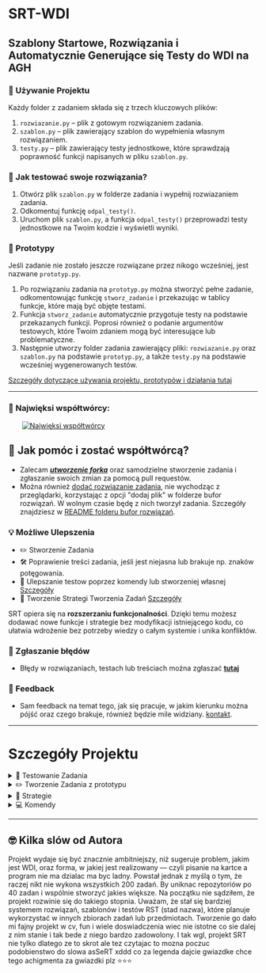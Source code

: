 
# SRT-WDI 
## Szablony Startowe, Rozwiązania i Automatycznie Generujące się Testy do WDI na AGH
### 🔧 Używanie Projektu

Każdy folder z zadaniem składa się z trzech kluczowych plików:

1. `rozwiazanie.py` – plik z gotowym rozwiązaniem zadania.
2. `szablon.py` – plik zawierający szablon do wypełnienia własnym rozwiązaniem.
3. `testy.py` – plik zawierający testy jednostkowe, które sprawdzają poprawność funkcji napisanych w pliku `szablon.py`.

### 🧪 Jak testować swoje rozwiązania?

1. Otwórz plik `szablon.py` w folderze zadania i wypełnij rozwiazaniem zadania.
2. Odkomentuj funkcję `odpal_testy()`.
3. Uruchom plik `szablon.py`, a funkcja `odpal_testy()` przeprowadzi testy jednostkowe na Twoim kodzie i wyświetli wyniki.

### 🧱 Prototypy
Jeśli zadanie nie zostało jeszcze rozwiązane przez nikogo wcześniej, jest nazwane `prototyp.py`.
1. Po rozwiązaniu zadania na `prototyp.py` można stworzyć pełne zadanie, odkomentowując funkcję `stworz_zadanie` i przekazując w tablicy funkcje, które mają być objęte testami.
2. Funkcja `stworz_zadanie` automatycznie przygotuje testy na podstawie przekazanych funkcji. Poprosi również o podanie argumentów testowych, które Twoim zdaniem mogą być interesujące lub problematyczne.
3. Następnie utworzy folder zadania zawierający pliki: `rozwiazanie.py` oraz `szablon.py` na podstawie `prototyp.py`, a także `testy.py` na podstawie wcześniej wygenerowanych testów.

   

 [Szczegóły dotyczące używania projektu, prototypów i działania tutaj](#szczegóły-projektu)
 
---
### 🗿 Najwięksi współtwórcy:
&nbsp;&nbsp;&nbsp;&nbsp;&nbsp;&nbsp;
<a href="https://github.com/kamilGie/WDI/graphs/contributors">
  <img src="https://contrib.rocks/image?repo=kamilGie/WDI" alt="Najwięksi współtwórcy" />
</a>


## 🤝 Jak pomóc i zostać współtwórcą?

- Zalecam [***utworzenie forka***](https://github.com/kamilGie/WDI/fork) oraz samodzielne stworzenie zadania i zgłaszanie swoich zmian za pomocą pull requestów.
- Można również [dodać rozwiązanie zadania](https://github.com/kamilGie/WDI/new/solutions/bufor_rozwiązań), nie wychodząc z przeglądarki, korzystając z opcji "dodaj plik" w folderze bufor rozwiązań. W wolnym czasie będę z nich tworzył zadania. Szczegóły znajdziesz w [README folderu bufor rozwiązań](/bufor_rozwiązań).


### 💡 Możliwe Ulepszenia ### 
- ✏️ Stworzenie Zadania
- 🛠️ Poprawienie treści zadania, jeśli jest niejasna lub brakuje np. znaków potęgowania.
- 🔧 Ulepszanie testow poprzez komendy lub stworzeniej własnej [Szczegóły](#komendy)
- 🧠 Tworzenie Strategi Tworzenia Zadań [Szczegóły](#strategie)
  
SRT opiera się na **rozszerzaniu funkcjonalności**. Dzięki temu możesz dodawać nowe funkcje i strategie bez modyfikacji istniejącego kodu, co ułatwia wdrożenie bez potrzeby wiedzy o całym systemie i unika konfliktów.
### 🐛 Zgłaszanie błędów

- Błędy w rozwiązaniach, testach lub treściach można zgłaszać <a href="https://github.com/kamilgie/wdi/issues/new?labels=bug"> ****tutaj**** </a>

### 💬 Feedback

- Sam feedback na temat tego, jak się pracuje, w jakim kierunku można pójść oraz czego brakuje, również będzie mile widziany. [kontakt](http://www.gieras.pl).

---


# Szczegóły Projektu

<details>
  <summary> 🧪 Testowanie Zadania </summary>

## Testowanie Zadania
Przykładowy `szablon.py` wygląda tak: 
```python
# ====================================================================================================>
# Zadanie 1
# Proszę napisać program poszukujący trójkątów Pitagorejskich w których długość przekątnej
# jest mniejsza od liczby N wprowadzonej z klawiatury.
# ====================================================================================================>
# print(a,b,c)

def Zadanie_1(n): ...


if __name__ == "__main__":
    from testy01 import odpal_testy

    Zadanie_1(input('Podaj n: '))

    # odpal_testy()
```
### Na górze znajduje się opis zadania, funkcja do wypełnienia i przygotowany main.
Wypełniasz funkcję kodem, o który prosi opis zadania. Wyniki można zwracać lub wypisywać. Jeśli to nie będzie oczywiste, pod opisem zadania powinna być wskazówka od autora testów, jakiego sposobu zwracania wyników oczekuje. W tym przypadku widać, że boki trójkąta powinny być wypisywane kolejno, bez żadnych dodatkowych napisów.

Po tym, jak zrobisz zadanie i będziesz pewny jego poprawności, możesz odkomentować funkcję `odpal_testy()` i uruchomić program normalnie:
```python
# ====================================================================================================>
# Zadanie 1
# Proszę napisać program poszukujący trójkątów Pitagorejskich w których długość przekątnej
# jest mniejsza od liczby N wprowadzonej z klawiatury.
# ====================================================================================================>
# print(a,b,c)

def Zadanie_1(n):
    for a in range(1, n):
        for b in range(a, n):
            c = (a * a + b * b) ** 0.5
            if c.is_integer() and c <= n:
                print(a, b, c)

if __name__ == "__main__":
     from testy01 import odpal_testy

     odpal_testy()
```
### wynik takiego programu dalby taki wynik
<img width="1504" alt="Zrzut ekranu 2024-10-24 o 22 26 09" src="https://github.com/user-attachments/assets/666313c3-15ec-4697-955c-1e5de81e23d7">

### `test_Nr5_Zadanie_1_argumenty_20` oznacza:
- **5**. test
- Testuje funkcję **Zadanie_1**, czyli funkcję, która jest sprawdzana (to rozróżnienie jest przydatne w przyszłych zadaniach, gdzie testowanych będzie więcej funkcji).
- Test został uruchomiony z argumentem **20** (czyli Zadanie_1(20)).
  
Wynik testu wskazuje na błąd: widzimy komunikat `AssertionError: '3 4 5' not found in [''].` Oznacza to, że test oczekiwał pustego stringa `''`, a otrzymał `'3 4 5'`, co sugeruje, że wynik dla c = 5 został niepotrzebnie wypisany.

Po chwili namysłu i ponownym przeczytaniu treści zadania, można zauważyć, że warunek mówi o długości przekątnej mniejszej, niż liczba **N**. Kod należy poprawić i ponownie uruchomić testy z nową nadzieją.

### Czasami można spotkać się z takim przypadkiem:
 <img width="1165" alt="Zrzut ekranu 2024-10-24 o 22 57 49" src="https://github.com/user-attachments/assets/4fe66d52-766c-417a-87ab-738a38271137">
Widzimy, że mimo poprawnego wyniku mamy błędny test, ponieważ wypisujemy wynik w innym typie lub kolejności. W takim przypadku możemy:

- Cieszyć się poprawnym rozwiązaniem i pójść dalej.
- Zmienić typ lub format wyjścia na taki, jaki jest oczekiwany w teście.
- Zainteresować się pomocą w rozwijaniu projektu i za pomocą komendy dodać swoją funkcję wraz z jej rozwiązaniem do listy poprawnych odpowiedzi, aby inni użytkownicy mieli dobre testy dla takich samych wyników jak twój.

Więcej o tym, jak działa cały projekt w 


  
---
</details>

<details>
  <summary> ✏️  Tworzenie Zadania z prototypu  </summary>

## Tworzenie Zadania
### `stworz_zadanie()` 
Każdy prototyp zawiera funkcję `stworz_zadanie`, importowaną z pliku `Develop`. Funkcja `stworz_zadanie` przesyła funkcje, które chcemy by obejmowały testy oraz wchodziły w skład szablonu do wypelnienia. Wiec przykładowo wypełniony `prototyp` powinnien wygladać tak:
```python
# ====================================================================================================>
# Zadanie 0
# Stworz 2 funkcje jedna dodaje 2 liczby druga mnoży 2 liczby
# ====================================================================================================>

def dodaj(a, b):
    return a + b

def mnoż(a, b):
    return a * b

if __name__ == "__main__":
    from Develop import stworz_zadanie

    # stworz_zadanie([dodaj, mnoż])
```

Funkcja `stworz_zadanie` działa podobnie jak funkcja `print`. Można ją uruchomić bez dodatkowych parametrów, aby wygenerować domyślną strukturę plików: `rozwiazanie.py`, `testy.py` oraz `szablon.py`. 

### Modyfikacje 

Można modyfikować sposób, w jaki generowane są pliki, ustawiając argumenty nazw plików. Modyfikacje są podawane jako stringi, które określają  strategie, z jaką wygenerują się pliki. Dla podstawowego użycia projektu przydatne będą trzy modyfikacje:

```python
stworz_zadanie([dodaj, mnoż], testy="float")
```
- Stworzy testy, których wyniki będą zaokrąglone. Przydatne w zadaniach zwracających wartości typu `float`, gdzie wyniki mogą się różnić od ustawionego epsilonu.
  
```python
stworz_zadanie([dodaj, mnoż], testy="bez_kolejnosci")
```
- Stworzy testy, których wyniki będą w typie `set`. Przydatne w zadaniach, w których kolejność lub częstotliwość występowania wyników nie ma znaczenia.
```python
stworz_zadanie([dodaj, mnoż], testy="brak", szablon="brak")
```
- Nie stworzy pliku. Przydatne w zadaniach abstrakcyjnych, które nie są możliwe do przetestowania.

Dokładniej o modyfikacjach jest w sekcji [strategie](#Strategie)

<details>
   <summary> Domyślna konfiguracja plików </summary>

### `rozwiazanie.py` 
1. przepisuje prototyp do napotkania linijki main
```python
# ====================================================================================================>
# Zadanie 0
# Stworz 2 funkcje jedna dodaje 2 liczby druga mnoży dwie liczby
# ====================================================================================================>

def dodaj(a, b):
    return a + b

def mnoż(a, b):
    return a * b

```
### `szablon.py` 
1. Przepisuje pierwsze linie, które są komentarzami, aby zostawić opis zadania wraz z ewentualnymi komentarzami twórcy zadania.
2. Następnie usuwa wszystkie linijki poza linijką zaczynającą się od `def FunkcjaKtoraTestujemy(`. Tę linijkę pozostawia i dopisuje trzy kropki, aby użytkownik wiedział, że te funkcje są do napisania.
3. Usuwa wszystkie linie do momentu napotkania bloku `if __name__ == "__main__":`.
4. Zapisuje import funkcji `odpal_testy`.
5. Zapisuje uruchomienie funkcji, które testujemy, wraz z dynamicznym wprowadzeniem nazw ich argumentów.
6. Zakomentowana metoda `odpal_testy()`, która będzie uruchamiać testy.

```python
# ====================================================================================================>
# Zadanie 0
# Stworz 2 funkcje jedna dodaje 2 liczby druga mnoży dwie liczby
# ====================================================================================================>

def dodaj(a, b): ...

def mnoż(a, b): ...

if __name__ == "__main__":
    from testy01 import odpal_testy

    dodaj(input('Podaj a: '), input('Podaj b: '))
    mnoż(input('Podaj a: '), input('Podaj b: '))

    # odpal_testy()
```

### `testy.py` 
1. Napisze  importy, funkcje oraz  nagłówek klasy `Testy`
2. Następnie dla każdej funkcji przekazanej do testowania:
3. Sprawdza liczbę argumentów, jaką funkcja przyjmuje.
4. Jeśli liczba argumentów nie wynosi zero, prosi użytkownika o wpisanie argumentów testowych.
5. Przetwarza input użytkownika, zmieniając go na argumenty według algorytmów.
6. Uruchamia funkcję z argumentami testowymi, monitorując jednocześnie wartości wypisywane przez `print` oraz wartości zwracane przez funkcję.
7. Jeśli funkcja nic nie zwróci, wynikiem zostanie to, co zostało przechwycone przez `print`. Jeśli funkcja zwróci inną wartość, to ona będzie wynikiem, a dane wypisane przez `print` zostaną zignorowane.
8. Z argumentów i wyniku napisze metodę testową o nazwie `test_numerTestu_funkcjaTestowalna_argument`.
```python
    def test_Nr1_dodaj_argumenty_2_2(self):
        wynik  = dodaj(2, 2)

        oczekiwany_wynik = [4]
        self.assertIn(wynik, oczekiwany_wynik)
```
9. Będzie powtarzać proces od punktów 3–8, aż do napotkania argumentu `stop` od użytkownika, który zakończy testy.

<details>
   <summary>Pelny kod testy przykladu </summary>
   
```python 
import unittest
import io
import os
import sys
from contextlib import redirect_stdout
import importlib

from szablon01 import dodaj, mnoż


def odpal_testy():
    suite = unittest.TestLoader().loadTestsFromTestCase(testy)
    unittest.TextTestRunner(verbosity=2).run(suite)


def komenda(k: str, *args, **kwargs):
    """
    Wykonuje zadaną komendę z przekazanymi argumentami.
    Dodanie własnej komendy ogranicza sie do dodania pliku z funkcja o tej samej nazwie
    w folderze glównym projektu src/Komendy
    Wiecej informacji o dodaniu wlasnej komendy jak i lista komend w ReadMe projektu

    Args:
        k (str): Komenda do wykonania.
        *args: Dodatkowe argumenty do komendy.
        **kwargs: Dodatkowe argumenty kluczowe do komendy.
    """
    sciezka_pliku_wykonalnego = os.path.abspath(sys.argv[0])
    srt_dir = os.path.join(
        os.path.dirname(sciezka_pliku_wykonalnego), "../../srt"
    )
    sys.path.append(srt_dir)
    nr_zadania = os.path.dirname(sciezka_pliku_wykonalnego)
    return importlib.import_module("WykonajKomende").wykonaj_komende(
        k, sciezka_pliku_wykonalnego, nr_zadania, *args, **kwargs
    )


class testy(unittest.TestCase):

    def test_Nr1_dodaj_argumenty_2_2(self):
        wynik  = dodaj(2, 2)

        oczekiwany_wynik = [4]
        self.assertIn(wynik, oczekiwany_wynik)

    def test_Nr2_dodaj_argumenty_14_123(self):
        wynik  = dodaj(14, 123)

        oczekiwany_wynik = [137]
        self.assertIn(wynik, oczekiwany_wynik)

    def test_Nr3_dodaj_argumenty_123_123(self):
        wynik  = dodaj(123, 123)

        oczekiwany_wynik = [246]
        self.assertIn(wynik, oczekiwany_wynik)

    def test_Nr4_dodaj_argumenty_123_1123(self):
        wynik  = dodaj(123, 1123)

        oczekiwany_wynik = [1246]
        self.assertIn(wynik, oczekiwany_wynik)

    def test_Nr5_dodaj_argumenty_12_3123(self):
        wynik  = dodaj(12, 3123)

        oczekiwany_wynik = [3135]
        self.assertIn(wynik, oczekiwany_wynik)

    def test_Nr6_dodaj_argumenty_12_3123(self):
        wynik  = dodaj(12, 3123)

        oczekiwany_wynik = [3135]
        self.assertIn(wynik, oczekiwany_wynik)

    def test_Nr7_dodaj_argumenty_-213_12312(self):
        wynik  = dodaj(-213, 12312)

        oczekiwany_wynik = [12099]
        self.assertIn(wynik, oczekiwany_wynik)

    def test_Nr8_dodaj_argumenty_2_2(self):
        wynik  = dodaj(2, 2)

        oczekiwany_wynik = [4]
        self.assertIn(wynik, oczekiwany_wynik)

    def test_Nr9_dodaj_argumenty_2_4(self):
        wynik  = dodaj(2, 4)

        oczekiwany_wynik = [6]
        self.assertIn(wynik, oczekiwany_wynik)

    def test_Nr10_dodaj_argumenty_2_-1(self):
        wynik  = dodaj(2, -1)

        oczekiwany_wynik = [1]
        self.assertIn(wynik, oczekiwany_wynik)

    def test_Nr11_dodaj_argumenty_2913_123(self):
        wynik  = dodaj(2913, 123)

        oczekiwany_wynik = [3036]
        self.assertIn(wynik, oczekiwany_wynik)

    def test_Nr12_dodaj_argumenty_324_56234(self):
        wynik  = dodaj(324, 56234)

        oczekiwany_wynik = [56558]
        self.assertIn(wynik, oczekiwany_wynik)

    def test_Nr13_dodaj_argumenty_21_35(self):
        wynik  = dodaj(21, 35)

        oczekiwany_wynik = [56]
        self.assertIn(wynik, oczekiwany_wynik)

    def test_Nr14_dodaj_argumenty_12_4(self):
        wynik  = dodaj(12, 4)

        oczekiwany_wynik = [16]
        self.assertIn(wynik, oczekiwany_wynik)

    def test_Nr15_dodaj_argumenty_0_0(self):
        wynik  = dodaj(0, 0)

        oczekiwany_wynik = [0]
        self.assertIn(wynik, oczekiwany_wynik)

    def test_Nr16_dodaj_argumenty_-1_-1(self):
        wynik  = dodaj(-1, -1)

        oczekiwany_wynik = [-2]
        self.assertIn(wynik, oczekiwany_wynik)

    def test_Nr17_dodaj_argumenty_1_1(self):
        wynik  = dodaj(1, 1)

        oczekiwany_wynik = [2]
        self.assertIn(wynik, oczekiwany_wynik)

    def test_Nr18_dodaj_argumenty_12_23(self):
        wynik  = dodaj(12, 23)

        oczekiwany_wynik = [35]
        self.assertIn(wynik, oczekiwany_wynik)

    def test_Nr19_dodaj_argumenty_2_1(self):
        wynik  = dodaj(2, 1)

        oczekiwany_wynik = [3]
        self.assertIn(wynik, oczekiwany_wynik)

    def test_Nr20_dodaj_argumenty_2_5(self):
        wynik  = dodaj(2, 5)

        oczekiwany_wynik = [7]
        self.assertIn(wynik, oczekiwany_wynik)

    def test_Nr21_dodaj_argumenty_21_1(self):
        wynik  = dodaj(21, 1)

        oczekiwany_wynik = [22]
        self.assertIn(wynik, oczekiwany_wynik)

    def test_Nr1_mnoż_argumenty_213_4512(self):
        wynik  = mnoż(213, 4512)

        oczekiwany_wynik = [961056]
        self.assertIn(wynik, oczekiwany_wynik)

    def test_Nr2_mnoż_argumenty_-4_12(self):
        wynik  = mnoż(-4, 12)

        oczekiwany_wynik = [-48]
        self.assertIn(wynik, oczekiwany_wynik)

    def test_Nr3_mnoż_argumenty_-3_-2(self):
        wynik  = mnoż(-3, -2)

        oczekiwany_wynik = [6]
        self.assertIn(wynik, oczekiwany_wynik)

    def test_Nr4_mnoż_argumenty_0_0(self):
        wynik  = mnoż(0, 0)

        oczekiwany_wynik = [0]
        self.assertIn(wynik, oczekiwany_wynik)

    def test_Nr5_mnoż_argumenty_-231_-2312(self):
        wynik  = mnoż(-231, -2312)

        oczekiwany_wynik = [534072]
        self.assertIn(wynik, oczekiwany_wynik)

    def test_Nr6_mnoż_argumenty_23_1(self):
        wynik  = mnoż(23, 1)

        oczekiwany_wynik = [23]
        self.assertIn(wynik, oczekiwany_wynik)

    def test_Nr7_mnoż_argumenty_231_213(self):
        wynik  = mnoż(231, 213)

        oczekiwany_wynik = [49203]
        self.assertIn(wynik, oczekiwany_wynik)

    def test_Nr8_mnoż_argumenty_21_-123(self):
        wynik  = mnoż(21, -123)

        oczekiwany_wynik = [-2583]
        self.assertIn(wynik, oczekiwany_wynik)

    def test_Nr9_mnoż_argumenty_52_1(self):
        wynik  = mnoż(52, 1)

        oczekiwany_wynik = [52]
        self.assertIn(wynik, oczekiwany_wynik)

    def test_Nr10_mnoż_argumenty_3213_-3212(self):
        wynik  = mnoż(3213, -3212)

        oczekiwany_wynik = [-10320156]
        self.assertIn(wynik, oczekiwany_wynik)

    def test_Nr11_mnoż_argumenty_-1_12(self):
        wynik  = mnoż(-1, 12)

        oczekiwany_wynik = [-12]
        self.assertIn(wynik, oczekiwany_wynik)

    def test_Nr12_mnoż_argumenty_3_212(self):
        wynik  = mnoż(3, 212)

        oczekiwany_wynik = [636]
        self.assertIn(wynik, oczekiwany_wynik)

    def test_Nr13_mnoż_argumenty_213_123(self):
        wynik  = mnoż(213, 123)

        oczekiwany_wynik = [26199]
        self.assertIn(wynik, oczekiwany_wynik)

    def test_Nr14_mnoż_argumenty_123_213(self):
        wynik  = mnoż(123, 213)

        oczekiwany_wynik = [26199]
        self.assertIn(wynik, oczekiwany_wynik)

    def test_Nr15_mnoż_argumenty_54_6435(self):
        wynik  = mnoż(54, 6435)

        oczekiwany_wynik = [347490]
        self.assertIn(wynik, oczekiwany_wynik)

    def test_Nr16_mnoż_argumenty_435_43(self):
        wynik  = mnoż(435, 43)

        oczekiwany_wynik = [18705]
        self.assertIn(wynik, oczekiwany_wynik)

    def test_Nr17_mnoż_argumenty_34_5345(self):
        wynik  = mnoż(34, 5345)

        oczekiwany_wynik = [181730]
        self.assertIn(wynik, oczekiwany_wynik)

    def test_Nr18_mnoż_argumenty_34_53(self):
        wynik  = mnoż(34, 53)

        oczekiwany_wynik = [1802]
        self.assertIn(wynik, oczekiwany_wynik)

    def test_Nr19_mnoż_argumenty_3_45(self):
        wynik  = mnoż(3, 45)

        oczekiwany_wynik = [135]
        self.assertIn(wynik, oczekiwany_wynik)

    def test_Nr20_mnoż_argumenty_3_3(self):
        wynik  = mnoż(3, 3)

        oczekiwany_wynik = [9]
        self.assertIn(wynik, oczekiwany_wynik)

    def test_Nr21_mnoż_argumenty_345_34(self):
        wynik  = mnoż(345, 34)

        oczekiwany_wynik = [11730]
        self.assertIn(wynik, oczekiwany_wynik)


```

</details>

</details>

---

## Pisanie Testów


Po uruchomieniu funkcji `stworz_testy`, jeśli liczba argumentów przekazanych do testowania funkcji nie wynosi zero, program poprosi użytkownika o wpisanie argumentów testowych.

- Argumenty należy wpisywać, oddzielając je spacjami lub przecinkami.
  <img width="723" alt="Zrzut ekranu 2024-11-7 o 00 47 45" src="https://github.com/user-attachments/assets/ab503d2a-321c-494b-be07-0fe6a90e959c">

- Tablice wpisuje się, używając nawiasów kwadratowych, przy czym dozwolone jest zagnieżdżanie tablic dowolną ilość razy.
  <img width="724" alt="Zrzut ekranu 2024-11-7 o 00 02 27" src="https://github.com/user-attachments/assets/763ca1e4-913b-4f47-8a17-1abff1997f7e">

- Stringi należy podać w cudzysłowach, a także możliwe jest zagnieżdżanie cudzysłowów.
  <img width="724" alt="Zrzut ekranu 2024-11-7 o 00 07 02" src="https://github.com/user-attachments/assets/bb138ead-76c4-46c3-a529-2309042c9fa1">

- Jeśli argumenty wpisane będą się nie zgadzać, program poprosi o ponowne ich wprowadzenie.
  <img width="724" alt="Zrzut ekranu 2024-11-7 o 00 40 42" src="https://github.com/user-attachments/assets/61400923-4454-4aba-95c4-656b6eebc3e7">

Po stworzeniu odpowiedniej ilości testów, można zakończyć proces tworzenia testów, podając argument `stop`, co zakończy Twój wkład w tworzenie testów.

###  Finalizacja

Po stworzeniu trzech plików funkcja utworzy plik `prototypBackup.py`, aby bezpiecznie móc usunąć prototyp. Plik `prototypBackup.py` jest ignorowany przez `.gitignore`, więc nie będzie dodawany do głównego repozytorium. Został stworzony, aby w przypadku błędnego stworzenia zadania z różnych powodów móc utworzyć zadanie na nowo. Funkcja `stworz_zadanie` dba o to, by nie usunąć pliku `prototypBackup`, dzięki czemu można tworzyć zadania do momentu zadowolenia z efektu końcowego.

Na tym kończy się funkcja `stworz_zadanie`. Jeśli jednak komuś nie podoba się sposób w jaki pliki `rozwiazanie.py`, `szablon.py`, `testy.py` są tworzone, chciałby dodać jakąś funkcjonalność lub inaczej tworzyć testy zawsze może stworzyć własną Strategię!

---
</details>

<details>
  <summary>🧠 Strategie</summary>

## Strategie
Strategie definiują sposób, w jaki będziemy tworzyć nasze pliki w projekcie. Aktualna lista strategii znajduje się w folderach o odpowiednich nazwach: [srt/Szablon](srt/Szablon), [srt/Rozwiazania](srt/Rozwiazania), [srt/Testy](srt/Testy). Każda z nich jest klasą z krótkim komentarzem opisującym jej przeznaczenie i jest dostępna do użycia przez każdego twórcę zadania. 

Taki układ projektu pozwala na prosty rozwój i umożliwia rozwijanie go przez każdego, bez potrzeby znajomości całego systemu. Każdy może napisać własną klasę domyślną, która będzie następnie testowana w użyciu. Po tym, jak stanie się powszechniejsza, szybsza lub lepsza, zostanie ustawiona jako domyślna. Można również dodać klasę dodatkową, która obsługuje testy dla określonej puli zadań, dla których domyślne tworzenie zadania nie jest wystarczające.


### Podstawy Pisania Strategii

Stworzymy kilka przykładowych klas strategii:

- **`Data`** – Jest to strategia szablonu, która działa jak domyślna, z tą różnicą, że na górze pliku zostanie dodana data rozwiązania.
  
W folderze [srt/Szablon](srt/Szablon), tworzymy nowy plik z klasa o takiej samej nazwie. Klasa dziedziczy po jednej z klas w jej folderze albo po klasie bazowej. Klasa [srt/Bazowa.py](srt/Bazowa.py) jest abstrakcyjną klasą, z której będą pochodzić wszystkie klasy pochodne.

Klasa bazowa ma abstrakcyjną metodę `__str__`, w której musimy zwrócić wynik w postaci stringa, który później znajdzie się w pliku szablonu. Dla naszego pomysłu ta klasa będzie wyglądać tak:

```python
# srt/Szablon/data.py

#  Dziedzicze po klasie z pliku szablonów do której metody __str__  mógłbym coś dodać
from domyslne_s import domyslne_s 
from datetime import date

class data(domyslne_s):
""" na górze pliku zostanie dodana data rozwiązania. """
    def __str__(self):
        res = str(date.today().day)
        res += "\n"
        res += super().generuj()
        return res
```
Tak stworzoną klasę możemy już używać w funkcji `stworz_zadanie`, podając argument `szablon="data"`.

---

- **`meritum`** strategia rozwiazania  która koncentruje się wyłącznie na samym rozwiązaniu, pomijając opis zadania oraz sekcję `main`

 Aby dostosować sposób generowania pliku, można skorzystać z atrybutów klasy bazowej, które są dostępne w klasach pochodnych:

- **`linie_prototypu`** – lista stringów reprezentujących linie prototypu.
- **`nr_zadania`** – numer zadania, które rozwiązujemy.
- **`funkcje`** – funkcje przekazane do testów szablonu oraz inne pomocnicze funkcje.
- **`sciezka`** – ścieżka folderu, w którym znajduje się tworzone zadanie.
- **`nazwa_pliku`** – domyślna nazwa pliku, która pochodzi od nazwy folderu zawierającego klasę. Na przykład, w folderze *Rozwiazanie*, klasy dziedziczące mają atrybut ustawiony na "rozwiazanie{`nr_zadania`}.py".

Te atrybuty mogą być wykorzystywane w klasach pochodnych od klasy bazowej, a poniżej przedstawiamy przykład użycia jednego z nich.

```python
# srt/Rozwiazanie/meritum.py

from bazowa import bazowa
import inspect

class meritum(bazowa):
    """rozwiazania  która koncentruje się wyłącznie na samym rozwiązaniu, pomijając opis zadania oraz sekcję `main`"""

    def __str__(self):
        res = ""
        for funkcja in self.funkcje:
            res += inspect.getsource(funkcja)
        return res
```

Tak stworzoną klasę możemy już używać w funkcji `stworz_zadanie`, podając argument `rozwiazanie="meritum"`.

---

- **`float`**  strategia testów, która będzie zaokrąglać wyniki.

Strategie testów będą najtrudniejszych do napisania. Najczęściej będą nadpisywały metody już istniejących strategii i modyfikować sposób sprawdzania wyników testów.

Aby skutecznie zaimplementować taką strategię, będziemy musieli nadpisać dwie specjalnie wyodrębnione metody klasy `prime`:

```python
from prime import prime

DOKLADNOSCI = int(input("podaj dokładność, z jaką testy mogą zaokrąglać: "))


class float(prime):
    """testy beda zaaokroglac oczekiwany wynik"""

    def metoda_zwracajaca_testow_bez_kolejnosci(
        self, NazwaTestu, numerTestu, zmienne, wynikWywolania, zmienne_nazwa
    ):
        return f"""    def test_Nr{numerTestu:02}_{NazwaTestu}_argumenty_{'_'.join(zmienne_nazwa)}(self):
            wynik  = {NazwaTestu}({', '.join(map(str, zmienne))})

            self.assertAlmostEqual(wynik, { wynikWywolania }, places={DOKLADNOSCI})\n"""

    def metoda_nasluchujaca_testow_bez_kolejnosci(
        self, NazwaTestu, numerTestu, zmienne, wynikWywolania, zmienne_nazwa
    ):
        return f"""    def test_Nr{numerTestu:02}_{NazwaTestu}_argumenty_{'_'.join(zmienne_nazwa)}(self):
            f = io.StringIO()
            with redirect_stdout(f):
                {NazwaTestu}({', '.join(map(str, zmienne))})
            wynik = f.getvalue().strip()

            self.assertAlmostEqual(wynik, { wynikWywolania }, places={DOKLADNOSCI})\n"""
```
Klasa `prime` ma wiele metod specjalnie wyodrębnionych do nadpisywania.

---

> Strategie nie mogą od siebie zależeć i muszą być niezależne. Można je odpalić w dowolnej konfiguracji.


Ograniczeniem strategii jest to, że nie przyjmuje argumentów innych niż `input` i jest to ustalenie stałe. Jednak, jeśli chcemy utworzyć zadanie, dodając pewne zmienne, możemy skorzystać z **komend**

</details>

<details>
  <summary> 💻 Komendy</summary>

## Komendy

<details>
   <summary> Działanie </summary>
   
W folderze [srt/Komendy](srt/Komendy) znajdują się pliki Python z komendami. Każdy plik zawiera **funkcje** o takiej samej nazwie, które wykonują odpowiednią komendę.

 przykładowa komenda wyglada tak. 
 ```python
# srt/Komendy/hello_name.py
def hello_name(imie):
    print("hello", imie)
```

Takiej komendy możemy użyć w `szablon.py`, importując z `testy` funkcję `komenda` i przekazując w pierwszym argumencie nazwę komendy, a następnie kolejne argumenty.
```python
# ====================================================================================================>
# Zadanie 1
# Wypisac swoje imie
# ====================================================================================================>

def Zadanie_1(): ...

if __name__ == "__main__":
    from testy01 import odpal_testy, komenda

    komenda("hello_name", "kamil")

    # Zadanie_1()
    # odpal_testy()
```
- w pliku `prototyp.py` importujemy z `Develop` funkcje komenda

Wynik odpalenia takiego programu będzie: `hello kamil`

Taka funkcjonalność pozwala w prosty sposób rozszerzać projekt o nowe komendy, umożliwiając ulepszanie testów, na przykład poprzez dodawanie dodatkowych testów lub wariacji poprawnego wyniku, a także wprowadzanie własnych preferencji, takich jak dodatkowe zachowanie po przejsciu testów na szablonie.

</details>

<details  >
  <summary><strong> SPIS KOMEND </strong> </summary>

### Legenda 
- `nazwaKomendy`, `mozliiwy do uzycia skrot`
- w budowie oznacza, że nie chce mi sie jej robić
- lokalna oznacza, że jej działanie nie moze wyjść poza lokalne repozytorium. By uniknąć przypadkow, że ktos nie spodziwal ze mu poleci [najlepsza  domyslna piosenka zwycieska](https://www.youtube.com/watch?v=CpeJiGDVMGo) po napisaniu szablonu
- Zapis `link_do_muzyki="https://www.youtube.com/watch?v=CpeJiGDVMGo` oznacza ze zmienna `link_do_muzyki` jest opcjonalna i domyslnie uzyjemy `https://www.youtube.com/watch?v=CpeJiGDVMGo`



### Spis 
  
  - `dodaj_testy`, `dt` - w budowie
    ```python
    # dodaje  dodatkowe testy 
    komenda("dodaj_testy", funkcja, ilosci_dodatkowych_testow)
     ```
     
  - `dodaj_wariancje`, `dw` - w budowie
    ```python
    # Do istniejacych juz wynikow testow funkcji dodaje kolejne mozliwe warienty na podstawie funkcji przeslanej
    komenda("dodaj_testy", funkcja)
     ```
  - `zwycieska_muzyka`,`zm` - w budowie, lokalna
    ```python
    # Do testow danego zadania dodaje muzyka po zaliczeniu testow w szablonie
    # imo must have 
    komenda("zwycieska_muzyka", link_do_muzyki="https://www.youtube.com/watch?v=CpeJiGDVMGo" )
     ```
 - `funkcja_input`,`fi` - w budowie
    ```python
    # szybkie testowanie funkcji na parametrach
    # dopoki nie przerwiesz bedziesz wpisywac input a komenda uzyje jej na funkcji i wypisze output
    komenda("szybka_funkcja", funkcja )
     ```
    
  - `StworzStruktureWDI`
    ```python
    # Nie bedzie wiecej uzywana i nawet nie da sie jej odpalic z poziomu plikow zadań - Takie zabezpieczenie
    # Ale dodaje jako taka ciekawostka oraz na przyszlosci do tworzenia struktur innych zadan
    komenda("StworzStruktureWDI")
     ```

</details>

<details  >
  <summary> Ogólne </summary>
   
### Argumenty
Funkcja `komenda` przyjmuje `"nazwaKomendy"`, `*args` oraz `**kwargs`, co pozwala na przesyłanie dowolnych argumentów zarówno w postaci argumentów pozycyjnych, jak i nazwanych. Aby ułatwić korzystanie, dodatkowo są dodawane dwa argumenty, jeśli komenda ich wymaga. Nie ma obowiązku ich podawania podczas wywołania komendy, są to: 
  - `nr_zadania`
  - `sciezka`
Więc komenda:
 ```python
# srt/Komendy/hello_zadanie.py
def hello_zadanie(nr_zadania, sciezka):# trzeba pamietac by nazwac te argumenty dokladnie tak 
    print("hello", nr_zadania, "from ", sciezka)
```
Może być wywołana w następujący sposób:
 ```python
# prototyp01.py
komenda("hello_zadanie")
```
Wynik takiej komendy to:

`hello 01 from  /Users/user/Desktop/projekty/WDI-RST/Zestaw_1:_Proste_programy_z_pętlami/prototyp01.py`



### skroty 

   Jesli komenda jest czesto używana może miec swój skrót w pliku `_skroty.py`, który tylko importuje komendę i ją odpala.
  ```python
  def hz(nr_zadania, sciezka):
    from hello_zadanie import hello_zadanie

    hello_zadanie(nr_zadania, sciezka)
   ```

### Zasady komend

- Każda ma mieć swój plik i ograniczać sie tylko do niego nawet jakby plik miałby mieć 20 linijek lub 100000 linijek.
- Każda komenda musi być w pełni niezależna i działać poprawnie samodzielnie, ale może wywoływać inne komendy w ramach swoich działań [zgodnie z wzorcem łańcucha zobowiązań]( https://refactoring.guru/pl/design-patterns/chain-of-responsibility)

</details>
</details>

---

## 🤓 Kilka slów od Autora
Projekt wydaje się być znacznie ambitniejszy, niż sugeruje problem, jakim jest WDI, oraz forma, w jakiej jest realizowany — czyli pisanie na kartce a program nie ma dzialac ma byc ladny. Powstał jednak z myślą o tym, że raczej nikt nie wykona wszystkich 200 zadań. By uniknac repozytoriów po 40 zadan i wspólnie stworzyć jakies większe.
Na początku nie sądziłem, że projekt rozwinie się do takiego stopnia. Uważam, że stał się bardziej systemem rozwiązań, szablonów i testów RST (stad nazwa), które planuje wykorzystać w innych zbiorach zadań lub przedmiotach. Tworzenie go dało mi fajny projekt w cv, fun i wiele doswiadczenia wiec nie istotne co sie dalej z nim stanie i tak bede z niego bardzo zadowolony. I tak wgl, projekt SRT nie tylko dlatego ze to skrot 
ale tez czytajac to  mozna poczuc podobienstwo do slowa asSeRT xddd co za legenda dajcie gwiazdke chce tego achigmenta za gwiazdki  plz ⭐⭐⭐



  
   
